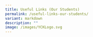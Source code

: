 ```yaml
---
title: Useful Links (Our Students)
permalink: /useful-links-our-students/
variant: markdown
description: ""
image: /images/YCKLogo.svg
---
```

